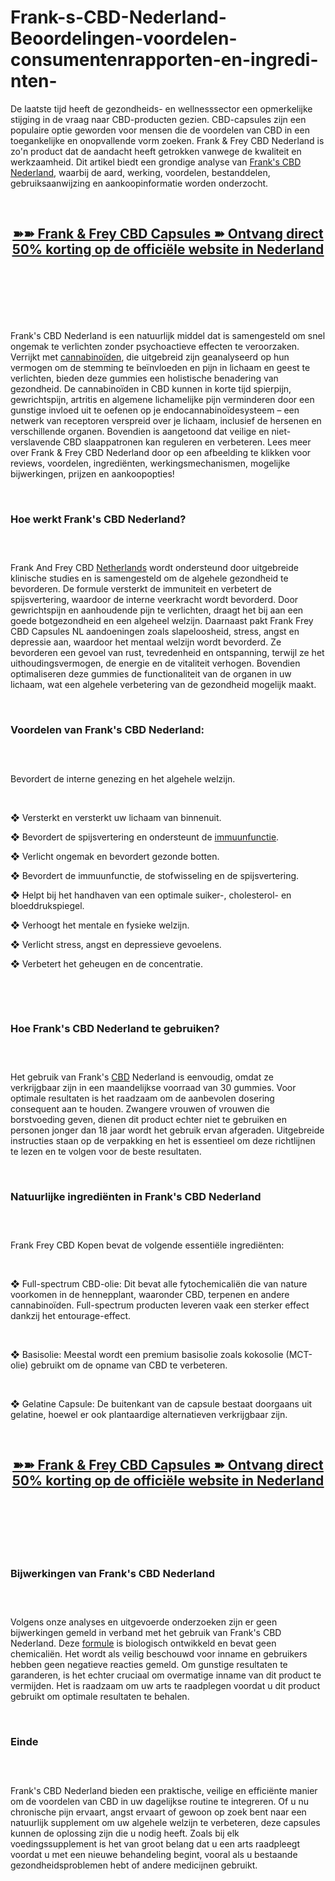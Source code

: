 # Frank-s-CBD-Nederland-Beoordelingen-voordelen-consumentenrapporten-en-ingredi-nten-

<p>De laatste tijd heeft de gezondheids- en wellnesssector een opmerkelijke stijging in de vraag naar CBD-producten gezien. CBD-capsules zijn een populaire optie geworden voor mensen die de voordelen van CBD in een toegankelijke en onopvallende vorm zoeken. Frank &amp; Frey CBD Nederland is zo'n product dat de aandacht heeft getrokken vanwege de kwaliteit en werkzaamheid. Dit artikel biedt een grondige analyse van&nbsp;<a href="https://franksfreycbd.nl/">Frank's CBD Nederland</a>, waarbij de aard, werking, voordelen, bestanddelen, gebruiksaanwijzing en aankoopinformatie worden onderzocht.</p>
<p>&nbsp;</p>
<h2 style="text-align: center;"><strong><a href="https://franksfreycbd.nl/go/bestellen/"><u>➽➽&nbsp;Frank &amp; Frey CBD Capsules ➽ Ontvang direct 50% korting op de offici&euml;le website in Nederland</u></a></strong></h2>
<h2 style="text-align: center;">&nbsp;</h2>
<p><a href="https://franksfreycbd.nl/go/bestellen/"><img src="https://storage.penzu.com/g/DzgNpbshDC3zGUmN" alt="" /></a></p>
<p>&nbsp;</p>
<p>Frank's CBD Nederland is een natuurlijk middel dat is samengesteld om snel ongemak te verlichten zonder psychoactieve effecten te veroorzaken. Verrijkt met&nbsp;<a href="https://franksfreycbd.co.uk/">cannabino&iuml;den</a>, die uitgebreid zijn geanalyseerd op hun vermogen om de stemming te be&iuml;nvloeden en pijn in lichaam en geest te verlichten, bieden deze gummies een holistische benadering van gezondheid. De cannabino&iuml;den in CBD kunnen in korte tijd spierpijn, gewrichtspijn, artritis en algemene lichamelijke pijn verminderen door een gunstige invloed uit te oefenen op je endocannabino&iuml;desysteem &ndash; een netwerk van receptoren verspreid over je lichaam, inclusief de hersenen en verschillende organen. Bovendien is aangetoond dat veilige en niet-verslavende CBD slaappatronen kan reguleren en verbeteren. Lees meer over Frank &amp; Frey CBD Nederland door op een afbeelding te klikken voor reviews, voordelen, ingredi&euml;nten, werkingsmechanismen, mogelijke bijwerkingen, prijzen en aankoopopties!</p>
<p>&nbsp;</p>
<h3><strong>Hoe werkt Frank's CBD Nederland?</strong></h3>
<h3>&nbsp;</h3>
<p>Frank And Frey CBD&nbsp;<a href="https://frankandfreycbd.co.uk/">Netherlands</a>&nbsp;wordt ondersteund door uitgebreide klinische studies en is samengesteld om de algehele gezondheid te bevorderen. De formule versterkt de immuniteit en verbetert de spijsvertering, waardoor de interne veerkracht wordt bevorderd. Door gewrichtspijn en aanhoudende pijn te verlichten, draagt het bij aan een goede botgezondheid en een algeheel welzijn. Daarnaast pakt Frank Frey CBD Capsules NL aandoeningen zoals slapeloosheid, stress, angst en depressie aan, waardoor het mentaal welzijn wordt bevorderd. Ze bevorderen een gevoel van rust, tevredenheid en ontspanning, terwijl ze het uithoudingsvermogen, de energie en de vitaliteit verhogen. Bovendien optimaliseren deze gummies de functionaliteit van de organen in uw lichaam, wat een algehele verbetering van de gezondheid mogelijk maakt.</p>
<p>&nbsp;</p>
<h3><strong>Voordelen van Frank's CBD Nederland:</strong></h3>
<h3>&nbsp;</h3>
<p>Bevordert de interne genezing en het algehele welzijn.</p>
<p>&nbsp;</p>
<p>❖&nbsp;Versterkt en versterkt uw lichaam van binnenuit.</p>
<p>❖&nbsp;Bevordert de spijsvertering en ondersteunt de&nbsp;<a href="https://cbdserenitygarden.com/">immuunfunctie</a>.</p>
<p>❖&nbsp;Verlicht ongemak en bevordert gezonde botten.</p>
<p>❖&nbsp;Bevordert de immuunfunctie, de stofwisseling en de spijsvertering.</p>
<p>❖&nbsp;Helpt bij het handhaven van een optimale suiker-, cholesterol- en bloeddrukspiegel.</p>
<p>❖&nbsp;Verhoogt het mentale en fysieke welzijn.</p>
<p>❖&nbsp;Verlicht stress, angst en depressieve gevoelens.</p>
<p>❖&nbsp;Verbetert het geheugen en de concentratie.</p>
<p>&nbsp;</p>
<p>&nbsp;</p>
<h3><strong>Hoe Frank's CBD Nederland te gebruiken?</strong></h3>
<h3>&nbsp;</h3>
<p>Het gebruik van Frank's&nbsp;<a href="https://frankfreycbd.dk/">CBD</a>&nbsp;Nederland is eenvoudig, omdat ze verkrijgbaar zijn in een maandelijkse voorraad van 30 gummies. Voor optimale resultaten is het raadzaam om de aanbevolen dosering consequent aan te houden. Zwangere vrouwen of vrouwen die borstvoeding geven, dienen dit product echter niet te gebruiken en personen jonger dan 18 jaar wordt het gebruik ervan afgeraden. Uitgebreide instructies staan op de verpakking en het is essentieel om deze richtlijnen te lezen en te volgen voor de beste resultaten.</p>
<p>&nbsp;</p>
<h3><strong>Natuurlijke ingredi&euml;nten in Frank's CBD Nederland</strong></h3>
<h3>&nbsp;</h3>
<p>Frank Frey CBD Kopen bevat de volgende essenti&euml;le ingredi&euml;nten:</p>
<p>&nbsp;</p>
<p>❖&nbsp;Full-spectrum CBD-olie: Dit bevat alle fytochemicali&euml;n die van nature voorkomen in de hennepplant, waaronder CBD, terpenen en andere cannabino&iuml;den. Full-spectrum producten leveren vaak een sterker effect dankzij het entourage-effect.</p>
<p>&nbsp;</p>
<p>❖&nbsp;Basisolie: Meestal wordt een premium basisolie zoals kokosolie (MCT-olie) gebruikt om de opname van CBD te verbeteren.</p>
<p>&nbsp;</p>
<p>❖&nbsp;Gelatine Capsule: De buitenkant van de capsule bestaat doorgaans uit gelatine, hoewel er ook plantaardige alternatieven verkrijgbaar zijn.</p>
<p>&nbsp;</p>
<h2 style="text-align: center;"><strong><a href="https://franksfreycbd.nl/go/bestellen/"><u>➽➽&nbsp;Frank &amp; Frey CBD Capsules ➽ Ontvang direct 50% korting op de offici&euml;le website in Nederland</u></a></strong></h2>
<h2 style="text-align: center;">&nbsp;</h2>
<p><a href="https://franksfreycbd.nl/go/bestellen/"><img src="https://storage.penzu.com/g/A8JZt6wPSPL7TrwJ" alt="" /></a></p>
<p>&nbsp;</p>
<h3><strong>Bijwerkingen van Frank's CBD Nederland</strong></h3>
<h3>&nbsp;</h3>
<p>Volgens onze analyses en uitgevoerde onderzoeken zijn er geen bijwerkingen gemeld in verband met het gebruik van Frank's CBD Nederland. Deze&nbsp;<a href="https://prostamdprostate.com/">formule</a>&nbsp;is biologisch ontwikkeld en bevat geen chemicali&euml;n. Het wordt als veilig beschouwd voor inname en gebruikers hebben geen negatieve reacties gemeld. Om gunstige resultaten te garanderen, is het echter cruciaal om overmatige inname van dit product te vermijden. Het is raadzaam om uw arts te raadplegen voordat u dit product gebruikt om optimale resultaten te behalen.</p>
<p>&nbsp;</p>
<h3><strong>Einde</strong></h3>
<h3>&nbsp;</h3>
<p>Frank's CBD Nederland bieden een praktische, veilige en effici&euml;nte manier om de voordelen van CBD in uw dagelijkse routine te integreren. Of u nu chronische pijn ervaart, angst ervaart of gewoon op zoek bent naar een natuurlijk supplement om uw algehele welzijn te verbeteren, deze capsules kunnen de oplossing zijn die u nodig heeft. Zoals bij elk voedingssupplement is het van groot belang dat u een arts raadpleegt voordat u met een nieuwe behandeling begint, vooral als u bestaande gezondheidsproblemen hebt of andere medicijnen gebruikt.</p>
